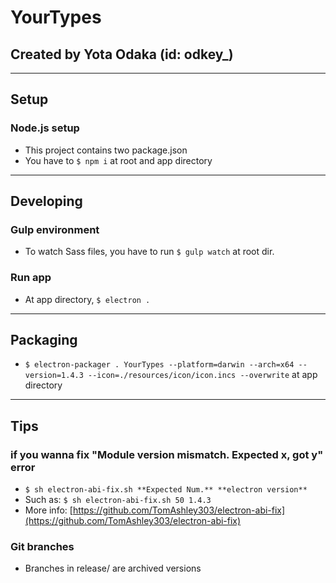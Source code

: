 # YourTypes
## Created by Yota Odaka (id: odkey_)

---

## Setup
### Node.js setup
- This project contains two package.json
- You have to ```$ npm i``` at root and app directory

---

## Developing
### Gulp environment
- To watch Sass files, you have to run ```$ gulp watch``` at root dir.

### Run app
- At app directory, ```$ electron .```

---

## Packaging
- ```$ electron-packager . YourTypes --platform=darwin --arch=x64 --version=1.4.3 --icon=./resources/icon/icon.incs --overwrite``` at app directory

---

## Tips
### if you wanna fix "Module version mismatch. Expected x, got y" error

- ```$ sh electron-abi-fix.sh **Expected Num.** **electron version**```
- Such as: ```$ sh electron-abi-fix.sh 50 1.4.3```
- More info: [https://github.com/TomAshley303/electron-abi-fix](https://github.com/TomAshley303/electron-abi-fix)

### Git branches
- Branches in release/ are archived versions
